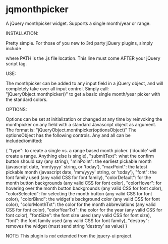 jqmonthpicker
=============

A jQuery monthpicker widget. Supports a single month/year or range.

INSTALLATION:

Pretty simple. For those of you new to 3rd party jQuery plugins, simply include
<script type="text/javascript" src="PATH"></script>
where PATH is the .js file location. This line must come AFTER your jQuery script tag.


USE:

The monthpicker can be added to any input field in a jQuery object, and will completely take over all input control.
Simply call:
"jQueryObject.monthpicker()"
to get a basic single month/year picker with the standard colors.



OPTIONS:

Options can be set at initialization or changed at any time by reinvoking the monthpicker on any field
with a standard Javascript object as argument. The format is:
"jQueryObject.monthpicker(optionsObject)"
The optionsObject has the following controls. Any and all can be included/omitted:

{
  "type": to create a single vs. a range based month picker. ('double' will create a range. Anything else is single),
  "submitText": what the confirm button should say (any string),
  "minPoint": the earliest pickable month (javascript date, 'mm/yyyy' string, or 'today'),
  "maxPoint": the latest pickable month (javascript date, 'mm/yyyy' string, or 'today'),
  "font": the font family used (any valid CSS for font family),
  "colorDefault": for the month button backgrounds (any valid CSS for font color),
  "colorHover": for hovering over the month button backgrounds (any valid CSS for font color),
  "colorSelected": for selecting the month button (any valid CSS for font color),
  "colorBknd": the widget's background color (any valid CSS for font color),
  "colorMonthTxt": the color for the month abbreviations (any valid CSS for font color),
  "colorYearTxt": the color for the year (any valid CSS for font color),
  "fontSize": the font size used (any valid CSS for font size),
  "font": the font family used (any valid CSS for font family),
  "destroy": removes the widget (must send string 'destroy' as value)
}


NOTE: This plugin is _not_ extended from the jquery-ui project. 